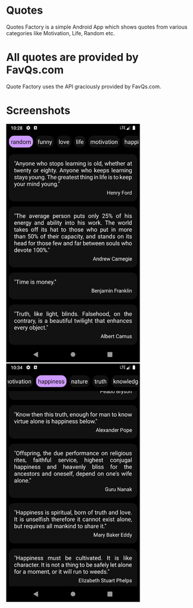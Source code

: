 # Quotes
Quotes Factory is a simple Android App which shows quotes from various categories like Motivation, Life, Random etc.

# All quotes are provided by FavQs.com
Quote Factory uses the API graciously provided by FavQs.com.

# Screenshots
<img src="Screenshots/Screenshot_1570640328.png" width="360px"> <img src="Screenshots/Screenshot_1570640666.png" width="360px">
